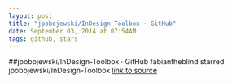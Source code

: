 ```yaml
---
layout: post
title: "jpobojewski/InDesign-Toolbox · GitHub"
date: September 03, 2014 at 07:54AM
tags: github, stars
---
```

##jpobojewski/InDesign-Toolbox · GitHub
fabiantheblind starred jpobojewski/InDesign-Toolbox
[link to source](http://ift.tt/1rkfD3D) 
